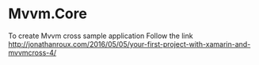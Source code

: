 # Mvvm.Core
To create Mvvm cross sample application
Follow the link http://jonathanroux.com/2016/05/05/your-first-project-with-xamarin-and-mvvmcross-4/
